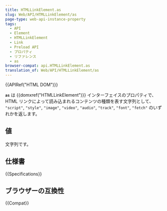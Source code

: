 ```yaml
---
title: HTMLLinkElement.as
slug: Web/API/HTMLLinkElement/as
page-type: web-api-instance-property
tags:
  - API
  - Element
  - HTMLLinkElement
  - Link
  - Preload API
  - プロパティ
  - リファレンス
  - as
browser-compat: api.HTMLLinkElement.as
translation_of: Web/API/HTMLLinkElement/as
---
```

{{APIRef("HTML DOM")}}

**`as`** は {{domxref("HTMLLinkElement")}} インターフェイスのプロパティで、 HTML リンクによって読み込まれるコンテンツの種類を表す文字列として、 `"script"`, `"style"`, `"image"`, `"video"`, `"audio"`, `"track"`, `"font"`, `"fetch"` のいずれかを返します。

## 値

文字列です。

## 仕様書

{{Specifications}}

## ブラウザーの互換性

{{Compat}}
